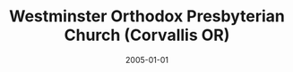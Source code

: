 ---
date: &id001 2005-01-01
end_date: null
location:
  address: 5005 NW Highland Drive
  city: Corvallis
  state: OR
minister:
- end: null
  name: Martin Emmrich
  start: 2007-01-01
  type: Pastor
ministers:
- Martin Emmrich
name: Westminster Orthodox Presbyterian Church
names:
- end: null
  name: Westminster Orthodox Presbyterian Church
  start: 2005-01-01
origination_date: *id001
raw_data: "OR\nCorvallis\nWestminster Orthodox Presbyterian Church (2005\u2013 )\n\
  5005 NW Highland Drive\nPastor: Martin Emmrich, 2007\u2013"
received_from: null
states:
- OR
status:
  active: true
  end_date: null
  reason: null
  received_from: null
  withdrawal_to: null
title: Westminster Orthodox Presbyterian Church (Corvallis OR)
year_established:
- 2005

---